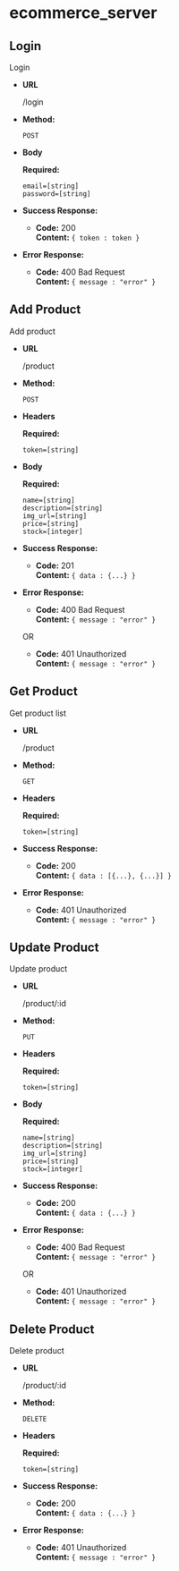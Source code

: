 # ecommerce_server

**Login**
----
  Login

* **URL**

  /login

* **Method:**

  `POST`
  
*  **Body**

   **Required:**
 
   `email=[string]`<br />
   `password=[string]`

* **Success Response:**

  * **Code:** 200 <br />
    **Content:** `{ token : token }`
 
* **Error Response:**

  * **Code:** 400 Bad Request <br />
    **Content:** `{ message : "error" }`

**Add Product**
----
  Add product

* **URL**

  /product

* **Method:**

  `POST`
  
*  **Headers**

   **Required:**
 
   `token=[string]`

*  **Body**

   **Required:**
 
   `name=[string]` <br />
   `description=[string]` <br />
   `img_url=[string]` <br />
   `price=[string]` <br />
   `stock=[integer]`

* **Success Response:**

  * **Code:** 201 <br />
    **Content:** `{ data : {...} }`
 
* **Error Response:**

  * **Code:** 400 Bad Request <br />
    **Content:** `{ message : "error" }`

  OR

  * **Code:** 401 Unauthorized <br />
    **Content:** `{ message : "error" }`

**Get Product**
----
  Get product list

* **URL**

  /product

* **Method:**

  `GET`
  
*  **Headers**

   **Required:**
 
   `token=[string]`

* **Success Response:**

  * **Code:** 200 <br />
    **Content:** `{ data : [{...}, {...}] }`
 
* **Error Response:**

  * **Code:** 401 Unauthorized <br />
    **Content:** `{ message : "error" }`


**Update Product**
----
  Update product

* **URL**

  /product/:id

* **Method:**

  `PUT`
  
*  **Headers**

   **Required:**
 
   `token=[string]`

*  **Body**

   **Required:**
 
   `name=[string]` <br />
   `description=[string]` <br />
   `img_url=[string]` <br />
   `price=[string]` <br />
   `stock=[integer]`

* **Success Response:**

  * **Code:** 200 <br />
    **Content:** `{ data : {...} }`
 
* **Error Response:**

  * **Code:** 400  Bad Request <br />
    **Content:** `{ message : "error" }`

  OR

  * **Code:** 401 Unauthorized <br />
    **Content:** `{ message : "error" }`

**Delete Product**
----
  Delete product

* **URL**

  /product/:id

* **Method:**

  `DELETE`
  
*  **Headers**

   **Required:**
 
   `token=[string]`

* **Success Response:**

  * **Code:** 200 <br />
    **Content:** `{ data : {...} }`
 
* **Error Response:**

  * **Code:** 401 Unauthorized <br />
    **Content:** `{ message : "error" }`